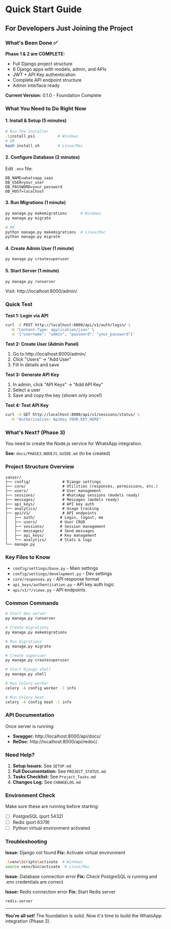 # Quick Start Guide

## For Developers Just Joining the Project

### What's Been Done ✅

**Phase 1 & 2 are COMPLETE:**
- Full Django project structure
- 6 Django apps with models, admin, and APIs
- JWT + API Key authentication
- Complete API endpoint structure
- Admin interface ready

**Current Version:** 0.1.0 - Foundation Complete

### What You Need to Do Right Now

#### 1. Install & Setup (5 minutes)

```bash
# Run the installer
.\install.ps1          # Windows
# OR
bash install.sh        # Linux/Mac
```

#### 2. Configure Database (2 minutes)

Edit `.env` file:
```env
DB_NAME=whatsapp_saas
DB_USER=your_user
DB_PASSWORD=your_password
DB_HOST=localhost
```

#### 3. Run Migrations (1 minute)

```bash
py manage.py makemigrations      # Windows
py manage.py migrate

# OR
python manage.py makemigrations  # Linux/Mac
python manage.py migrate
```

#### 4. Create Admin User (1 minute)

```bash
py manage.py createsuperuser
```

#### 5. Start Server (1 minute)

```bash
py manage.py runserver
```

Visit: http://localhost:8000/admin/

### Quick Test

**Test 1: Login via API**
```bash
curl -X POST http://localhost:8000/api/v1/auth/login/ \
  -H "Content-Type: application/json" \
  -d '{"username": "admin", "password": "your_password"}'
```

**Test 2: Create User (Admin Panel)**
1. Go to http://localhost:8000/admin/
2. Click "Users" → "Add User"
3. Fill in details and save

**Test 3: Generate API Key**
1. In admin, click "API Keys" → "Add API Key"
2. Select a user
3. Save and copy the key (shown only once!)

**Test 4: Test API Key**
```bash
curl -X GET http://localhost:8000/api/v1/sessions/status/ \
  -H "Authorization: ApiKey YOUR_KEY_HERE"
```

### What's Next? (Phase 3)

You need to create the Node.js service for WhatsApp integration.

**See:** `docs/PHASE3_NODEJS_GUIDE.md` (to be created)

### Project Structure Overview

```
sanasr/
├── config/              # Django settings
├── core/                # Utilities (responses, permissions, etc.)
├── users/               # User management
├── sessions/            # WhatsApp sessions (models ready)
├── messages/            # Messages (models ready)
├── api_keys/            # API key auth
├── analytics/           # Usage tracking
├── api/v1/              # API endpoints
│   ├── auth/           # Login, logout, me
│   ├── users/          # User CRUD
│   ├── sessions/       # Session management
│   ├── messages/       # Send messages
│   ├── api_keys/       # Key management
│   └── analytics/      # Stats & logs
└── manage.py
```

### Key Files to Know

- `config/settings/base.py` - Main settings
- `config/settings/development.py` - Dev settings
- `core/responses.py` - API response format
- `api_keys/authentication.py` - API key auth logic
- `api/v1/*/views.py` - API endpoints

### Common Commands

```bash
# Start dev server
py manage.py runserver

# Create migrations
py manage.py makemigrations

# Run migrations
py manage.py migrate

# Create superuser
py manage.py createsuperuser

# Start Django shell
py manage.py shell

# Run Celery worker
celery -A config worker -l info

# Run Celery beat
celery -A config beat -l info
```

### API Documentation

Once server is running:
- **Swagger:** http://localhost:8000/api/docs/
- **ReDoc:** http://localhost:8000/api/redoc/

### Need Help?

1. **Setup Issues:** See `SETUP.md`
2. **Full Documentation:** See `PROJECT_STATUS.md`
3. **Tasks Checklist:** See `Project_Tasks.md`
4. **Changes Log:** See `CHANGELOG.md`

### Environment Check

Make sure these are running before starting:
- [ ] PostgreSQL (port 5432)
- [ ] Redis (port 6379)
- [ ] Python virtual environment activated

### Troubleshooting

**Issue:** Django not found
**Fix:** Activate virtual environment
```bash
.\venv\Scripts\activate  # Windows
source venv/bin/activate  # Linux/Mac
```

**Issue:** Database connection error
**Fix:** Check PostgreSQL is running and .env credentials are correct

**Issue:** Redis connection error
**Fix:** Start Redis server
```bash
redis-server
```

---

**You're all set!** The foundation is solid. Now it's time to build the WhatsApp integration (Phase 3).

